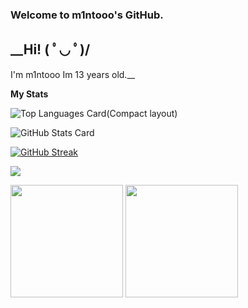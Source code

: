 ### Welcome to m1ntooo's GitHub.
## __Hi! ( ﾟ◡ ﾟ)/  
I'm m1ntooo
Im 13 years old.__
  
__My Stats__  

![Top Languages Card(Compact layout)](https://github-readme-stats.vercel.app/api/top-langs/?username=m1ntooo&layout=compact)

![GitHub Stats Card](https://github-readme-stats.vercel.app/api?username=m1ntooo&show_icons=true&count_private=true)

[![GitHub Streak](https://github-readme-streak-stats.herokuapp.com/?user=m1ntooo)](https://git.io/streak-stats)

<img src="https://count.getloli.com/get/@m1ntooo?theme=asoul">
<p>
  <img height="180px" src="https://github-readme-stats.vercel.app/api?username=m1ntooo&theme=dark"/>
  <img height="180px" src="https://github-readme-stats.vercel.app/api/top-langs/?username=m1ntooo&layout=compact&theme=dark"/>

  </a>
</p>
